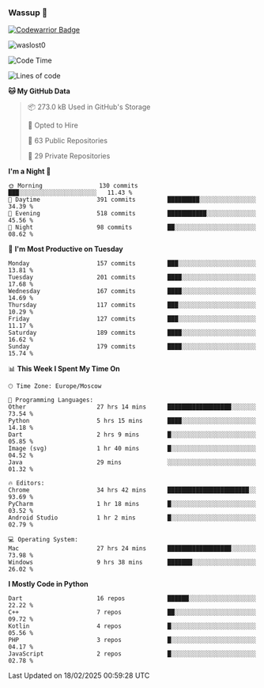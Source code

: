 ### Wassup 👋

[![Codewarrior Badge](https://www.codewars.com/users/waslost/badges/small)](https://www.codewars.com/users/waslost)

<p align="left"> <img src="https://komarev.com/ghpvc/?username=waslost0" alt="waslost0" /></p>

<!--START_SECTION:waka-->
![Code Time](http://img.shields.io/badge/Code%20Time-5%2C345%20hrs%2011%20mins-blue)

![Lines of code](https://img.shields.io/badge/From%20Hello%20World%20I%27ve%20Written-1.5%20million%20lines%20of%20code-blue)

**🐱 My GitHub Data** 

> 📦 273.0 kB Used in GitHub's Storage 
 > 
> 💼 Opted to Hire
 > 
> 📜 63 Public Repositories 
 > 
> 🔑 29 Private Repositories 
 > 
**I'm a Night 🦉** 

```text
🌞 Morning                130 commits         ███░░░░░░░░░░░░░░░░░░░░░░   11.43 % 
🌆 Daytime                391 commits         █████████░░░░░░░░░░░░░░░░   34.39 % 
🌃 Evening                518 commits         ███████████░░░░░░░░░░░░░░   45.56 % 
🌙 Night                  98 commits          ██░░░░░░░░░░░░░░░░░░░░░░░   08.62 % 
```
📅 **I'm Most Productive on Tuesday** 

```text
Monday                   157 commits         ███░░░░░░░░░░░░░░░░░░░░░░   13.81 % 
Tuesday                  201 commits         ████░░░░░░░░░░░░░░░░░░░░░   17.68 % 
Wednesday                167 commits         ████░░░░░░░░░░░░░░░░░░░░░   14.69 % 
Thursday                 117 commits         ███░░░░░░░░░░░░░░░░░░░░░░   10.29 % 
Friday                   127 commits         ███░░░░░░░░░░░░░░░░░░░░░░   11.17 % 
Saturday                 189 commits         ████░░░░░░░░░░░░░░░░░░░░░   16.62 % 
Sunday                   179 commits         ████░░░░░░░░░░░░░░░░░░░░░   15.74 % 
```


📊 **This Week I Spent My Time On** 

```text
🕑︎ Time Zone: Europe/Moscow

💬 Programming Languages: 
Other                    27 hrs 14 mins      ██████████████████░░░░░░░   73.54 % 
Python                   5 hrs 15 mins       ████░░░░░░░░░░░░░░░░░░░░░   14.18 % 
Dart                     2 hrs 9 mins        █░░░░░░░░░░░░░░░░░░░░░░░░   05.85 % 
Image (svg)              1 hr 40 mins        █░░░░░░░░░░░░░░░░░░░░░░░░   04.52 % 
Java                     29 mins             ░░░░░░░░░░░░░░░░░░░░░░░░░   01.32 % 

🔥 Editors: 
Chrome                   34 hrs 42 mins      ███████████████████████░░   93.69 % 
PyCharm                  1 hr 18 mins        █░░░░░░░░░░░░░░░░░░░░░░░░   03.52 % 
Android Studio           1 hr 2 mins         █░░░░░░░░░░░░░░░░░░░░░░░░   02.79 % 

💻 Operating System: 
Mac                      27 hrs 24 mins      ██████████████████░░░░░░░   73.98 % 
Windows                  9 hrs 38 mins       ███████░░░░░░░░░░░░░░░░░░   26.02 % 
```

**I Mostly Code in Python** 

```text
Dart                     16 repos            ██████░░░░░░░░░░░░░░░░░░░   22.22 % 
C++                      7 repos             ██░░░░░░░░░░░░░░░░░░░░░░░   09.72 % 
Kotlin                   4 repos             █░░░░░░░░░░░░░░░░░░░░░░░░   05.56 % 
PHP                      3 repos             █░░░░░░░░░░░░░░░░░░░░░░░░   04.17 % 
JavaScript               2 repos             █░░░░░░░░░░░░░░░░░░░░░░░░   02.78 % 
```




 Last Updated on 18/02/2025 00:59:28 UTC
<!--END_SECTION:waka-->

